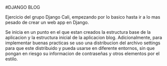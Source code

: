 #DJANGO BLOG

Ejercicio del grupo Django Cali, empezando por lo basico hasta ir a lo mas pesado de crear un web app en Django.

Se inicia en un punto en el que estan creados la estructura base de la aplicacion y la estructura inicial de la aplicacion blog. Adicionalmente, para implementar buenas practicas se uso una distribucion del archivo settings para que este distribuido y pueda usarse en diferente entornos, sin que pongan en riesgo su informacion de contraseñas y otros elementos por el estilo.
